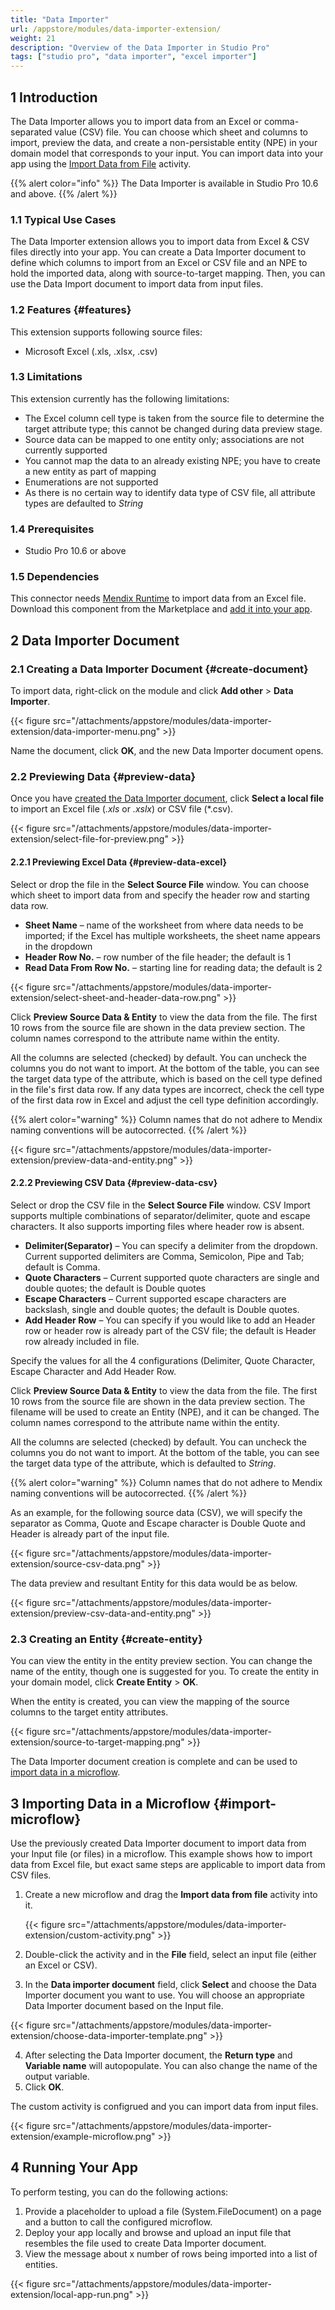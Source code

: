 ```yaml
---
title: "Data Importer"
url: /appstore/modules/data-importer-extension/
weight: 21
description: "Overview of the Data Importer in Studio Pro"
tags: ["studio pro", "data importer", "excel importer"]
---
```


## 1 Introduction

The Data Importer allows you to import data from an Excel or comma-separated value (CSV) file. You can choose which sheet and columns to import, preview the data, and create a non-persistable entity (NPE) in your domain model that corresponds to your input. You can import data into your app using the [Import Data from File](/refguide/import-data-from-file/) activity.

{{% alert color="info" %}}
The Data Importer is available in Studio Pro 10.6 and above.
{{% /alert %}}

### 1.1 Typical Use Cases

The Data Importer extension allows you to import data from Excel & CSV files directly into your app. You can create a Data Importer document to define which columns to import from an Excel or CSV file and an NPE to hold the imported data, along with source-to-target mapping. Then, you can use the Data Import document to import data from input files.

### 1.2 Features {#features}

This extension supports following source files:

* Microsoft Excel (.xls, .xlsx, .csv)

### 1.3 Limitations

This extension currently has the following limitations:

* The Excel column cell type is taken from the source file to determine the target attribute type; this cannot be changed during data preview stage.
* Source data can be mapped to one entity only; associations are not currently supported 
* You cannot map the data to an already existing NPE; you have to create a new entity as part of mapping
* Enumerations are not supported
* As there is no certain way to identify data type of CSV file, all attribute types are defaulted to *String* 

### 1.4 Prerequisites

* Studio Pro 10.6 or above

### 1.5  Dependencies

This connector needs [Mendix Runtime](https://marketplace.mendix.com/link/component/219833) to import data from an Excel file. Download this component from the Marketplace and [add it into your app](/appstore/overview/use-content/).

## 2 Data Importer Document

### 2.1 Creating a Data Importer Document {#create-document}

To import data, right-click on the module and click **Add other** > **Data Importer**.

{{< figure src="/attachments/appstore/modules/data-importer-extension/data-importer-menu.png" >}}

Name the document, click **OK**, and the new Data Importer document opens. 

### 2.2 Previewing Data {#preview-data}

Once you have [created the Data Importer document](#create-document), click **Select a local file** to import an Excel file (*.xls* or *.xslx*) or CSV file (*.csv).

{{< figure src="/attachments/appstore/modules/data-importer-extension/select-file-for-preview.png" >}}

#### 2.2.1 Previewing Excel Data {#preview-data-excel}

Select or drop the file in the **Select Source File** window. You can choose which sheet to import data from and specify the header row and starting data row.

* **Sheet Name** – name of the worksheet from where data needs to be imported; if the Excel has multiple worksheets, the sheet name appears in the dropdown
* **Header Row No.** – row number of the file header; the default is 1
* **Read Data From Row No.** – starting line for reading data; the default is 2

{{< figure src="/attachments/appstore/modules/data-importer-extension/select-sheet-and-header-data-row.png" >}}

Click **Preview Source Data & Entity** to view the data from the file. The first 10 rows from the source file are shown in the data preview section. The column names correspond to the attribute name within the entity.

All the columns are selected (checked) by default. You can uncheck the columns you do not want to import. At the bottom of the table, you can see the target data type of the attribute, which is based on the cell type defined in the file's first data row. If any data types are incorrect, check the cell type of the first data row in Excel and adjust the cell type definition accordingly.

{{% alert color="warning" %}} Column names that do not adhere to Mendix naming conventions will be autocorrected. {{% /alert %}}

{{< figure src="/attachments/appstore/modules/data-importer-extension/preview-data-and-entity.png" >}}

#### 2.2.2 Previewing CSV Data {#preview-data-csv}

Select or drop the CSV file in the **Select Source File** window. CSV Import supports multiple combinations of separator/delimiter, quote and escape characters. It also supports importing files where header row is absent.

* **Delimiter(Separator)** – You can specify a delimiter from the dropdown. Current supported delimiters are Comma, Semicolon, Pipe and Tab; default is Comma.
* **Quote Characters** – Current supported quote characters are single and double quotes; the default is Double quotes
* **Escape Characters** – Current supported escape characters are backslash, single and double quotes; the default is Double quotes.
* **Add Header Row** – You can specify if you would like to add an Header row or header row is already part of the CSV file; the default is Header row already included in file.

Specify the values for all the 4 configurations (Delimiter, Quote Character, Escape Character and Add Header Row.

Click **Preview Source Data & Entity** to view the data from the file. The first 10 rows from the source file are shown in the data preview section. The filename will be used to create an Entity (NPE), and it can be changed. The column names correspond to the attribute name within the entity.

All the columns are selected (checked) by default. You can uncheck the columns you do not want to import. At the bottom of the table, you can see the target data type of the attribute, which is defaulted to *String*.

{{% alert color="warning" %}} Column names that do not adhere to Mendix naming conventions will be autocorrected. {{% /alert %}}

As an example, for the following source data (CSV), we will specify the separator as Comma, Quote and Escape character is Double Quote and Header is already part of the input file.

{{< figure src="/attachments/appstore/modules/data-importer-extension/source-csv-data.png" >}}

The data preview and resultant Entity for this data would be as below.

{{< figure src="/attachments/appstore/modules/data-importer-extension/preview-csv-data-and-entity.png" >}}

### 2.3 Creating an Entity {#create-entity}

You can view the entity in the entity preview section. You can change the name of the entity, though one is suggested for you. To create the entity in your domain model, click **Create Entity** > **OK**.

When the entity is created, you can view the mapping of the source columns to the target entity attributes. 

{{< figure src="/attachments/appstore/modules/data-importer-extension/source-to-target-mapping.png" >}}

The Data Importer document creation is complete and can be used to [import data in a microflow](#import-microflow).

## 3 Importing Data in a Microflow {#import-microflow}

Use the previously created Data Importer document to import data from your Input file (or files) in a microflow. This example shows how to import data from Excel file, but exact same steps are applicable to import data from CSV files.

1. Create a new microflow and drag the **Import data from file** activity into it.

   {{< figure src="/attachments/appstore/modules/data-importer-extension/custom-activity.png" >}}

2. Double-click the activity and in the **File** field, select an input file (either an Excel or CSV).
3. In the **Data importer document** field, click **Select** and choose the Data Importer document you want to use. You will choose an appropriate Data Importer document based on the Input file.

  {{< figure src="/attachments/appstore/modules/data-importer-extension/choose-data-importer-template.png" >}}

4. After selecting the Data Importer document, the **Return type** and **Variable name** will autopopulate. You can also change the name of the output variable.
5. Click **OK**.

The custom activity is configrued and you can import data from input files.

{{< figure src="/attachments/appstore/modules/data-importer-extension/example-microflow.png" >}}

## 4 Running Your App

To perform testing, you can do the following actions:

1. Provide a placeholder to upload a file (System.FileDocument) on a page and a button to call the configured microflow. 
2. Deploy your app locally and browse and upload an input file that resembles the file used to create Data Importer document.
3. View the message about x number of rows being imported into a list of entities. 

{{< figure src="/attachments/appstore/modules/data-importer-extension/local-app-run.png" >}}
